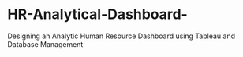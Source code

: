 # HR-Analytical-Dashboard-
Designing an Analytic Human Resource Dashboard using Tableau and Database Management 
